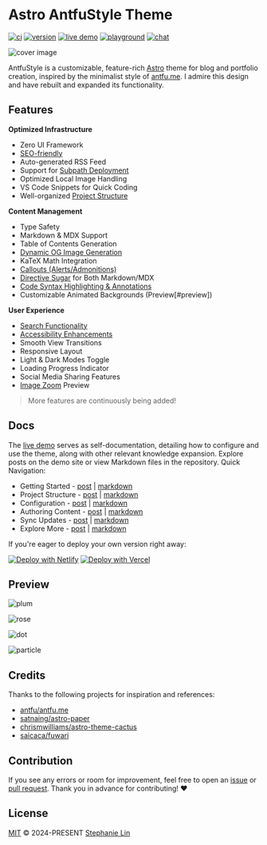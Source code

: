 # Astro AntfuStyle Theme

[![ci][ci-badge]][ci-link]
[![version][version-badge]][version-link]
[![live demo][demo-badge]][demo-link]
[![playground][playground-badge]][playground-link]
[![chat][chat-badge]][chat-link]

![cover image](https://raw.githubusercontent.com/lin-stephanie/my-assets/refs/heads/main/astro-antfustyle-theme/cover_2x.png)

AntfuStyle is a customizable, feature-rich [Astro](https://astro.build/) theme for blog and portfolio creation, inspired by the minimalist style of [antfu.me](https://antfu.me/). I admire this design and have rebuilt and expanded its functionality.

## Features

**Optimized Infrastructure**

- Zero UI Framework
- [SEO-friendly](https://astro-antfustyle-theme.vercel.app/blog/faqs-and-known-issues/#about-seo-and-accessibility)
- Auto-generated RSS Feed
- Support for [Subpath Deployment](https://astro-antfustyle-theme.vercel.app/blog/basic-configuration/#configuring-site)
- Optimized Local Image Handling
- VS Code Snippets for Quick Coding
- Well-organized [Project Structure](https://astro-antfustyle-theme.vercel.app/blog/project-structure/)

**Content Management**

- Type Safety
- Markdown & MDX Support
- Table of Contents Generation
- [Dynamic OG Image Generation](https://astro-antfustyle-theme.vercel.app/blog/about-open-graph-images/)
- KaTeX Math Integration
- [Callouts (Alerts/Admonitions)](https://astro-antfustyle-theme.vercel.app/blog/markdown-mdx-extended-features/#callouts-alerts--admonitions)
- [Directive Sugar](https://astro-antfustyle-theme.vercel.app/blog/markdown-mdx-extended-features/#image-caption--link) for Both Markdown/MDX
- [Code Syntax Highlighting & Annotations](https://astro-antfustyle-theme.vercel.app/blog/markdown-mdx-extended-features/#fully-featured-code-blocks)
- Customizable Animated Backgrounds (Preview[#preview])

**User Experience**

- [Search Functionality](https://astro-antfustyle-theme.vercel.app/blog/faqs-and-known-issues/#search-functionality)
- [Accessibility Enhancements](https://astro-antfustyle-theme.vercel.app/blog/faqs-and-known-issues/#about-seo-and-accessibility)
- Smooth View Transitions
- Responsive Layout
- Light & Dark Modes Toggle
- Loading Progress Indicator
- Social Media Sharing Features
- [Image Zoom](https://astro-antfustyle-theme.vercel.app/blog/faqs-and-known-issues/#image-zoom) Preview

> More features are continuously being added!

## Docs

The [live demo][demo-link] serves as self-documentation, detailing how to configure and use the theme, along with other relevant knowledge expansion. Explore posts on the demo site or view Markdown files in the repository. Quick Navigation:

- Getting Started - [post](https://astro-antfustyle-theme.vercel.app/blog/getting-started/) | [markdown](https://github.com/lin-stephanie/astro-antfustyle-theme/blob/main/src/content/blog/getting-started.md)
- Project Structure - [post](https://astro-antfustyle-theme.vercel.app/blog/project-structure/) | [markdown](https://github.com/lin-stephanie/astro-antfustyle-theme/blob/main/src/content/blog/project-structure.md)
- Configuration - [post](https://astro-antfustyle-theme.vercel.app/blog/basic-configuration/) | [markdown](https://github.com/lin-stephanie/astro-antfustyle-theme/blob/main/src/content/blog/basic-configuration.md)
- Authoring Content - [post](https://astro-antfustyle-theme.vercel.app/blog/getting-started/#authoring-content) | [markdown](https://github.com/lin-stephanie/astro-antfustyle-theme/blob/main/src/content/blog/getting-started.md#authoring-content) 
- Sync Updates - [post](https://astro-antfustyle-theme.vercel.app/blog/sync-updates/) | [markdown](https://github.com/lin-stephanie/astro-antfustyle-theme/blob/main/src/content/blog/sync-updates.md)
- Explore More - [post](https://github.com/lin-stephanie/astro-antfustyle-theme/blob/main/src/content/blog/getting-started.md#next-steps) | [markdown](https://astro-antfustyle-theme.vercel.app/blog/getting-started/#next-steps)

If you're eager to deploy your own version right away:

[![Deploy with Netlify](https://raw.githubusercontent.com/lin-stephanie/my-assets/refs/heads/main/astro-antfustyle-theme/deploy_netlify.svg)](https://app.netlify.com/start/deploy?repository=https://github.com/lin-stephanie/astro-antfustyle-theme) [![Deploy with Vercel](https://raw.githubusercontent.com/lin-stephanie/my-assets/refs/heads/main/astro-antfustyle-theme/deploy_vercel.svg)](https://vercel.com/new/clone?repository-url=https%3A%2F%2Fgithub.com%2Flin-stephanie%2Fastro-antfustyle-theme&project-name=astro-antfustyle-theme)

## Preview

![plum](https://raw.githubusercontent.com/lin-stephanie/my-assets/refs/heads/main/astro-antfustyle-theme/blog_2x.png)

![rose](https://raw.githubusercontent.com/lin-stephanie/my-assets/refs/heads/main/astro-antfustyle-theme/post_2x.png)

![dot](https://raw.githubusercontent.com/lin-stephanie/my-assets/refs/heads/main/astro-antfustyle-theme/projects_2x.png)

![particle](https://raw.githubusercontent.com/lin-stephanie/my-assets/refs/heads/main/astro-antfustyle-theme/streams_2x.png)

## Credits

Thanks to the following projects for inspiration and references:

- [antfu/antfu.me](https://github.com/antfu/antfu.me)
- [satnaing/astro-paper](https://github.com/satnaing/astro-paper)
- [chrismwilliams/astro-theme-cactus](https://github.com/chrismwilliams/astro-theme-cactus)
- [saicaca/fuwari](https://github.com/saicaca/fuwari)

## Contribution

If you see any errors or room for improvement, feel free to open an [issue](https://github.com/lin-stephanie/astro-antfustyle-theme/issues) or [pull request](https://github.com/lin-stephanie/astro-antfustyle-theme/pulls). Thank you in advance for contributing! ❤️

## License

[MIT](https://github.com/lin-stephanie/astro-antfustyle-theme/blob/main/LICENSE) © 2024-PRESENT [Stephanie Lin](https://github.com/lin-stephanie)

<!-- Badges -->

[ci-badge]: https://img.shields.io/github/actions/workflow/status/lin-stephanie/astro-antfustyle-theme/ci.yml?label=CI&style=flat&colorA=080f12&colorB=ef7575
[ci-link]: https://github.com/lin-stephanie/astro-antfustyle-theme/actions/workflows/ci.yml

[version-badge]: https://img.shields.io/github/v/release/lin-stephanie/astro-antfustyle-theme?label=Release&style=flat&colorA=080f12&colorB=ef7575
[version-link]: https://github.com/lin-stephanie/astro-antfustyle-theme/releases

[demo-badge]: https://img.shields.io/badge/Live%20Demo-080f12?label=Vercel&style=flat&colorA=080f12&colorB=ef7575&logo=vercel&logoSize=10
[demo-link]:https://astro-antfustyle-theme.vercel.app/

[playground-badge]: https://img.shields.io/badge/Playground-080f12?style=flat&colorA=080f12&colorB=ef7575&logo=codesandbox&logoSize=10
[playground-link]: https://codesandbox.io/s/github/lin-stephanie/astro-antfustyle-theme

[chat-badge]: https://img.shields.io/badge/Discussions-080f12?style=flat&colorA=080f12&colorB=ef7575&logo=github
[chat-link]: https://github.com/lin-stephanie/astro-antfustyle-theme/discussions
